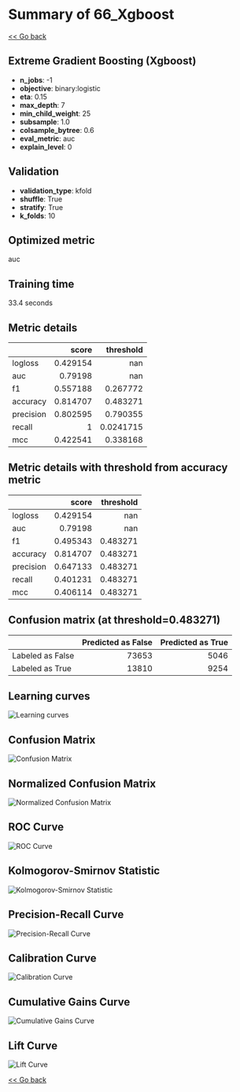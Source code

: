 # Summary of 66_Xgboost

[<< Go back](../README.md)


## Extreme Gradient Boosting (Xgboost)
- **n_jobs**: -1
- **objective**: binary:logistic
- **eta**: 0.15
- **max_depth**: 7
- **min_child_weight**: 25
- **subsample**: 1.0
- **colsample_bytree**: 0.6
- **eval_metric**: auc
- **explain_level**: 0

## Validation
 - **validation_type**: kfold
 - **shuffle**: True
 - **stratify**: True
 - **k_folds**: 10

## Optimized metric
auc

## Training time

33.4 seconds

## Metric details
|           |    score |   threshold |
|:----------|---------:|------------:|
| logloss   | 0.429154 | nan         |
| auc       | 0.79198  | nan         |
| f1        | 0.557188 |   0.267772  |
| accuracy  | 0.814707 |   0.483271  |
| precision | 0.802595 |   0.790355  |
| recall    | 1        |   0.0241715 |
| mcc       | 0.422541 |   0.338168  |


## Metric details with threshold from accuracy metric
|           |    score |   threshold |
|:----------|---------:|------------:|
| logloss   | 0.429154 |  nan        |
| auc       | 0.79198  |  nan        |
| f1        | 0.495343 |    0.483271 |
| accuracy  | 0.814707 |    0.483271 |
| precision | 0.647133 |    0.483271 |
| recall    | 0.401231 |    0.483271 |
| mcc       | 0.406114 |    0.483271 |


## Confusion matrix (at threshold=0.483271)
|                  |   Predicted as False |   Predicted as True |
|:-----------------|---------------------:|--------------------:|
| Labeled as False |                73653 |                5046 |
| Labeled as True  |                13810 |                9254 |

## Learning curves
![Learning curves](learning_curves.png)
## Confusion Matrix

![Confusion Matrix](confusion_matrix.png)


## Normalized Confusion Matrix

![Normalized Confusion Matrix](confusion_matrix_normalized.png)


## ROC Curve

![ROC Curve](roc_curve.png)


## Kolmogorov-Smirnov Statistic

![Kolmogorov-Smirnov Statistic](ks_statistic.png)


## Precision-Recall Curve

![Precision-Recall Curve](precision_recall_curve.png)


## Calibration Curve

![Calibration Curve](calibration_curve_curve.png)


## Cumulative Gains Curve

![Cumulative Gains Curve](cumulative_gains_curve.png)


## Lift Curve

![Lift Curve](lift_curve.png)



[<< Go back](../README.md)

